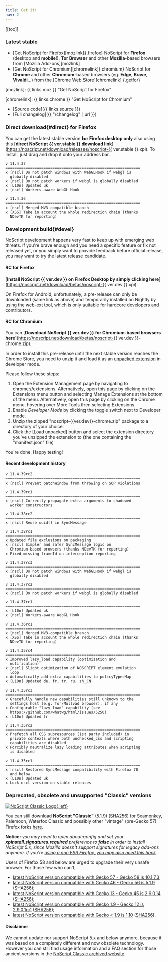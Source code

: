 ```yaml
---
title: Get it!
nav: 2
---
```


[[toc]]

### Latest stable

* [Get NoScript for Firefox][mozlink]{.firefox}
  NoScript for __Firefox__ (desktop and __mobile__!), __Tor Browser__ and other __Mozilla__-based browsers from [Mozilla Add-ons][mozlink]
* [Get NoScript for Chromium][chromelink]{.chromium}
  NoScript for __Chrome__ and other __Chromium__-based browsers (eg. __Edge__, __Brave__, __Vivaldi__...) from the [Chrome Web Store][chromelink]
{.getfor}

[mozlink]: {{ links.moz }} "Get NoScript for Firefox"

[chromelink]: {{ links.chrome }} "Get NoScript for Chromium"

* [Source code]({{ links.source }})
* [Full changelog]({{ "/changelog" | url }})

### __Direct download__{#direct} for Firefox

You can get the latest stable version __for Firefox desktop only__ also using this [__direct NoScript {{ ver.stable }} download link__](https://noscript.net/download/releases/noscript-{{ ver.stable }}.xpi).
To install, just drag and drop it onto your address bar.
````{.changelog}
v 11.4.37
============================================================
x [nscl] Do not patch windows with WebGLHook if webgl is
  globally disabled
x [nscl] Do not patch workers if webgl is globally disabled
x [L10n] Updated uk
x [nscl] Workers-aware WebGL Hook

v 11.4.36
============================================================
x [nscl] Merged MV3-compatible branch
x [XSS] Take in account the whole redirection chain (thanks
  NDevTK for reporting)
````
### __Development build__{#devel}

NoScript development happens very fast to keep up with emerging web threats.
If you're brave enough and you need a specific feature or fix not released yet, or you simply want to provide feedback before official release, you may want to try the latest release candidate.

#### RC for Firefox

[__Install NoScript {{ ver.dev }} on Firefox Desktop by simply clicking here__](https://noscript.net/download/betas/noscript-{{ ver.dev }}.xpi).

On Firefox for Android, unfortunately, a pre-release can only be downloaded (same link as above) and temporarily installed on Nightly by using the [web-ext tool](https://github.com/mozilla/web-ext), which is only suitable for hardcore developers and contributors.

#### RC for Chromium

You can [__Download NoScript {{ ver.dev }} for Chromium-based browsers here__](https://noscript.net/download/betas/noscript-{{ ver.dev }}-chrome.zip).

In order to install this pre-release until the next stable version reaches the Chrome Store, you need to unzip it and load it as an [unpacked extension](https://developer.chrome.com/docs/extensions/mv3/getstarted/#unpacked) in developer mode.

Please follow these steps:

1. Open the Extension Management page by navigating to chrome://extensions.
   Alternatively, open this page by clicking on the Extensions menu button and selecting Manage Extensions at the bottom of the menu.
   Alternatively, open this page by clicking on the Chrome menu, hovering over More Tools then selecting Extensions
2. Enable _Developer Mode_ by clicking the toggle switch next to Developer mode.
3. Unzip the zipped "noscript-{{ver.dev}}-chrome.zip" package to a directory of your choice.
4. Click the [Load unpacked] button and select the extension directory you've unzipped the extension to (the one containing the "manifest.json" file)

You're done. Happy testing!


#### Recent development history
````{.changelog}
v 11.4.39rc2
============================================================
x [nscl] Prevent patchWindow from throwing on SOP violations

v 11.4.39rc1
============================================================
x [nscl] Correctly propagate extra arguments to shadowed
  worker constructors

v 11.4.38rc2
============================================================
x [nscl] Reuse uuid() in SyncMessage

v 11.4.38rc1
============================================================
x Updated file exclusions on packaging
x [nscl] Simpler and safer SyncMessage logic on
  Chromium-based browsers (thanks NDevTK for reporting)
x Fixed missing frameId on interception reporting

v 11.4.37rc3
============================================================
x [nscl] Do not patch windows with WebGLHook if webgl is
  globally disabled

v 11.4.37rc2
============================================================
x [nscl] Do not patch workers if webgl is globally disabled

v 11.4.37rc1
============================================================
x [L10n] Updated uk
x [nscl] Workers-aware WebGL Hook

v 11.4.36rc1
============================================================
x [nscl] Merged MV3-compatible branch
x [XSS] Take in account the whole redirection chain (thanks
  NDevTK for reporting)

v 11.4.35rc4
============================================================
x Improved lazy_load capability (optimization and
  notification)
x [nscl] Slight optimization of NOSCRIPT element emulation
  loop
x Automatically add extra capabilities to policyTypesMap
x [L10n] Updated de, fr, tr, ru, zh_CN

v 11.4.35rc3
============================================================
x Gracefully handle new capabilities still unknown to the
  settings host (e.g. Tor/Mullvad browser), if any
x Configurable "lazy_load" capability (see
  https://github.com/whatwg/html/issues/5250)
x [L10n] Updated fr

v 11.4.35rc2
============================================================
x Prefetch all CSS subresources (1st party included) in
  private contexts where both unchecked_css and scripting
  capabilities are disabled
x Forcibly neutralize lazy loading attributes when scripting
  is disabled

v 11.4.35rc1
============================================================
x [nscl] Restored SyncMessage compatibility with Firefox 78
  and below
x [L10n] Updated uk
x Lock nscl version on stable releases
````

### Deprecated, obsolete and unsupported "Classic" versions

[![NoScript Classic Logo](https://classic.noscript.net/noscript/logo.png){.left}](https://classic.noscript.net/)

You can still download [**NoScript "Classic"** (5.1.9)](https://noscript.net/download/releases/noscript-5.1.9.xpi) ([SHA256](https://noscript.net/download/releases/noscript-5.1.9.xpi.sha256)) for Seamonkey, Palemoon, Waterfox Classic and possibly other "vintage" (pre-Gecko 57) Firefox forks [here](https://noscript.net/download/releases/noscript-5.1.9.xpi).

**Notice:** _you may need to open about:config and set your **xpinstall.signatures.required** preference to **false** in order to install NoScript 5.x, since Mozilla doesn't support signatures for legacy add-ons anymore. If you're [using a non ESR Firefox, you may also need this hack](https://forums.informaction.com/viewtopic.php?p=98662#p98662)._


Users of Firefox 58 and below are urged to upgrade their very unsafe browser. For those few who can't,

*   [latest NoScript version compatible with Gecko 57 - Gecko 58 is 10.1.7.3](https://noscript.net/download/releases/noscript-10.1.7.3.xpi);
*   [latest NoScript version compatible with Gecko 46 - Gecko 56 is 5.1.9](https://noscript.net/download/releases/noscript-5.1.9.xpi) ([SHA256](https://noscript.net/download/releases/noscript-5.1.9.xpi.sha256));
*   [latest NoScript version compatible with Gecko 13 - Gecko 45 is 2.9.0.14](https://noscript.net/download/releases/noscript-2.9.0.14.xpi) ([SHA256](https://noscript.net/download/releases/noscript-2.9.0.14.xpi.sha256));
*   [latest NoScript version compatible with Gecko 1.9 - Gecko 12 is 2.9.0.1rc1](https://noscript.net/download/betas/noscript-2.9.0.1rc1.xpi) ([SHA256](https://noscript.net/download/betas/noscript-2.9.0.1rc1.xpi.sha256));
*   [latest NoScript version compatible with Gecko < 1.9 is 1.10](https://noscript.net/download/releases/noscript-1.10.xpi) ([SHA256](https://noscript.net/download/releases/noscript-1.10.xpi.sha256)).

#### Disclaimer
We cannot update nor support NoScript 5.x and below anymore, because it was based on a completely different and now obsolete technology. However you can still find usage information and a FAQ section for those ancient versions in the [NoScript Classic archived website](https://classic.noscript.net/).
